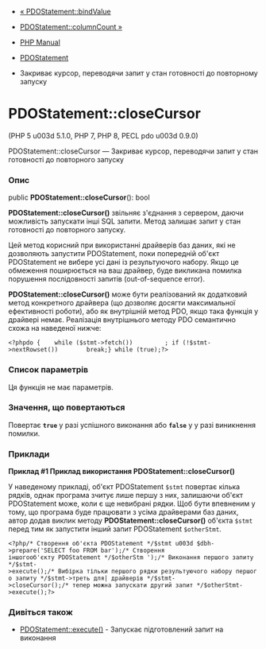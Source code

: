 - [« PDOStatement::bindValue](pdostatement.bindvalue.md)
- [PDOStatement::columnCount »](pdostatement.columncount.md)

- [PHP Manual](index.md)
- [PDOStatement](class.pdostatement.md)
- Закриває курсор, переводячи запит у стан готовності до
повторному запуску

# PDOStatement::closeCursor

(PHP 5 u003d 5.1.0, PHP 7, PHP 8, PECL pdo u003d 0.9.0)

PDOStatement::closeCursor — Закриває курсор, переводячи запит у
стан готовності до повторного запуску

### Опис

public **PDOStatement::closeCursor**(): bool

**PDOStatement::closeCursor()** звільняє з'єднання з сервером, даючи
можливість запускати інші SQL запити. Метод залишає запит у
стан готовності до повторного запуску.

Цей метод корисний при використанні драйверів баз даних, які не
дозволяють запустити PDOStatement, поки попередній об'єкт PDOStatement не
вибере усі дані із результуючого набору. Якщо це обмеження
поширюється на ваш драйвер, буде викликана помилка порушення
послідовності запитів (out-of-sequence error).

**PDOStatement::closeCursor()** може бути реалізований як додатковий
метод конкретного драйвера (що дозволяє досягти максимальної
ефективності роботи), або як внутрішній метод PDO, якщо така функція
у драйвері немає. Реалізація внутрішнього методу PDO семантично схожа на
наведеної нижче:

`<?phpdo {    while ($stmt->fetch())         ; if (!$stmt->nextRowset())        break;} while (true);?> `

### Список параметрів

Ця функція не має параметрів.

### Значення, що повертаються

Повертає **`true`** у разі успішного виконання або **`false`** у
у разі виникнення помилки.

### Приклади

**Приклад #1 Приклад використання **PDOStatement::closeCursor()****

У наведеному прикладі, об'єкт PDOStatement `$stmt` повертає кілька
рядків, однак програма зчитує лише першу з них, залишаючи об'єкт
PDOStatement може, коли є ще невибрані рядки. Щоб бути
впевненим у тому, що програма буде працювати з усіма драйверами баз
даних, автор додав виклик методу **PDOStatement::closeCursor()**
об'єкта `$stmt` перед тим як запустити інший запит PDOStatement
`$otherStmt`.

`<?php/* Створення об'єкта PDOStatement */$stmt u003d $dbh->prepare('SELECT foo FROM bar');/* Створення іншогооб'єкту PDOStatement */$otherStm ');/* Виконання першого запиту */$stmt->execute();/* Вибірка тільки першого рядки результуючого набору першого запиту */$stmt->треть для| драйверів */$stmt->closeCursor();/* тепер можна запускати другий запит */$otherStmt->execute();?> `

### Дивіться також

- [PDOStatement::execute()](pdostatement.execute.md) - Запускає
підготовлений запит на виконання

